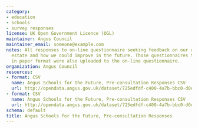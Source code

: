 ```yaml
---
category:
- education
- schools
- survey responses
license: UK Open Government Licence (OGL)
maintainer: Angus Council
maintainer_email: someone@example.com
notes: All responses to on-line questionnaire seeking feedback on our current school
  estate and how we could improve in the future. Those questionnaires that were completed
  in paper format were also uploaded to the on-line questionnaire.
organization: Angus Council
resources:
- format: CSV
  name: Angus Schools for the Future, Pre-consultation Responses CSV
  url: http://opendata.angus.gov.uk/dataset/725edfdf-c400-4a7b-bbc0-d0dc21884fd2/resource/ef1c624d-0d35-4e39-bc3e-aee24e363522/download/questionnaire_header.csv
- format: CSV
  name: Angus Schools for the Future, Pre-consultation Responses CSV
  url: http://opendata.angus.gov.uk/dataset/725edfdf-c400-4a7b-bbc0-d0dc21884fd2/resource/5054b71e-84c5-439c-a5dc-1d3dae0abc7f/download/all_individual_responses_redacted.csv
schema: default
title: Angus Schools for the Future, Pre-consultation Responses
---
```

